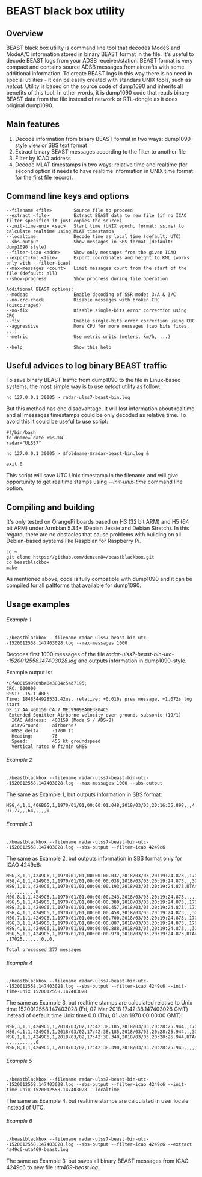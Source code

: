 # BEAST black box utility
## Overview
BEAST black box utility is command line tool that decodes ModeS and ModeA/C information stored in binary BEAST format in the file. It's useful to decode BEAST logs from your ADSB receiver/station. BEAST format is very compact and contains source ADSB messages from aircrafts with some additional information. To create BEAST logs in this way there is no need in special utilities - it can be easily created with standars UNIX tools, such as _netcat_. Utility is based on the source code of dump1090 and inherits all benefits of this tool. In other words, it is dump1090 code that reads binary BEAST data from the file instead of network or RTL-dongle as it does original dump1090.
## Main features
1. Decode information from binary BEAST format in two ways: dump1090-style view or SBS text format
2. Extract binary BEAST messages according to the filter to another file
3. Filter by ICAO address
4. Decode MLAT timestamps in two ways: relative time and realtime (for second option it needs to have realtime information in UNIX time format for the first file record).
## Command line keys and options
```
--filename <file>        Source file to proceed
--extract <file>         Extract BEAST data to new file (if no ICAO filter specified it just copies the source)
--init-time-unix <sec>   Start time (UNIX epoch, format: ss.ms) to calculate realtime using MLAT timestamps
--localtime              Decode time as local time (default: UTC)
--sbs-output             Show messages in SBS format (default: dump1090 style)
--filter-icao <addr>     Show only messages from the given ICAO
--export-kml <file>      Export coordinates and height to KML (works only with --filter-icao)
--max-messages <count>   Limit messages count from the start of the file (default: all)
--show-progress          Show progress during file operation

Additional BEAST options:
--modeac                 Enable decoding of SSR modes 3/A & 3/C
--no-crc-check           Disable messages with broken CRC (discouraged)
--no-fix                 Disable single-bits error correction using CRC
--fix                    Enable single-bits error correction using CRC
--aggressive             More CPU for more messages (two bits fixes, ...)
--metric                 Use metric units (meters, km/h, ...)

--help                   Show this help
```
## Useful advices to log binary BEAST traffic
To save binary BEAST traffic from dump1090 to the file in Linux-based systems, the most simple way is to use _netcat_ utility as follow:

```nc 127.0.0.1 30005 > radar-ulss7-beast-bin.log```

But this method has one disadvantage. It will lost information about realtime and all messages timestamps could be only decoded as relative time. To avoid this it could be useful to use script:
```
#!/bin/bash
foldname=`date +%s.%N`
radar="ULSS7"

nc 127.0.0.1 30005 > $foldname-$radar-beast-bin.log &

exit 0
```

This script will save UTC Unix timestamp in the filename and will give opportunity to get realtime stamps using _--init-unix-time_ command line option.

## Compiling and building
It's only tested on OrangePi boards based on H3 (32 bit ARM) and H5 (64 bit ARM) under Armbian 5.34+ (Debian Jessie and Debian Stretch). In this regard, there are no obstacles that cause problems with building on all Debian-based systems like Raspbian for Raspberry Pi. 

```
cd ~
git clone https://github.com/denzen84/beastblackbox.git
cd beastblackbox
make
```

As mentioned above, code is fully compatible with dump1090 and it can be compiled for all paltforms that available for dump1090.

## Usage examples
###### Example 1

```./beastblackbox --filename radar-ulss7-beast-bin-utc--1520012558.147403028.log --max-messages 1000```

Decodes first 1000 messages of the file _radar-ulss7-beast-bin-utc--1520012558.147403028.log_ and outputs information in dump1090-style.

Example output is:

```
*8f4001599909ba0e3804c5ad7195;
CRC: 000000
RSSI: -15.1 dBFS
Time: 1848344928531.42us, relative: +0.010s prev message, +1.072s log start
DF:17 AA:400159 CA:7 ME:9909BA0E3804C5
 Extended Squitter Airborne velocity over ground, subsonic (19/1)
  ICAO Address:  400159 (Mode S / ADS-B)
  Air/Ground:    airborne?
  GNSS delta:    -1700 ft
  Heading:       76
  Speed:         455 kt groundspeed
  Vertical rate: 0 ft/min GNSS
```


###### Example 2

```./beastblackbox --filename radar-ulss7-beast-bin-utc--1520012558.147403028.log --max-messages 1000 --sbs-output```

The same as Example 1, but outputs information in SBS format:

```MSG,4,1,1,406B05,1,1970/01/01,00:00:01.048,2018/03/03,20:16:35.898,,,497,77,,,64,,,,,0```

###### Example 3

```./beastblackbox --filename radar-ulss7-beast-bin-utc--1520012558.147403028.log --sbs-output --filter-icao 4249c6```

The same as Example 2, but outputs information in SBS format only for ICAO 4249c6:

```
MSG,3,1,1,4249C6,1,1970/01/01,00:00:00.037,2018/03/03,20:19:24.873,,17050,,,,,,,,,,0
MSG,4,1,1,4249C6,1,1970/01/01,00:00:00.038,2018/03/03,20:19:24.873,,,307,259,,,-1600,,,,,0
MSG,1,1,1,4249C6,1,1970/01/01,00:00:00.193,2018/03/03,20:19:24.873,UTA469  ,,,,,,,,,,,0
MSG,8,1,1,4249C6,1,1970/01/01,00:00:00.243,2018/03/03,20:19:24.873,,,,,,,,,,,,0
MSG,5,1,1,4249C6,1,1970/01/01,00:00:00.380,2018/03/03,20:19:24.873,,17050,,,,,,,0,,0,
MSG,3,1,1,4249C6,1,1970/01/01,00:00:00.457,2018/03/03,20:19:24.873,,17050,,,,,,,,,,0
MSG,4,1,1,4249C6,1,1970/01/01,00:00:00.458,2018/03/03,20:19:24.873,,,307,259,,,-1600,,,,,0
MSG,7,1,1,4249C6,1,1970/01/01,00:00:00.700,2018/03/03,20:19:24.873,,17025,,,,,,,,,,
MSG,3,1,1,4249C6,1,1970/01/01,00:00:00.887,2018/03/03,20:19:24.873,,17025,,,,,,,,,,0
MSG,4,1,1,4249C6,1,1970/01/01,00:00:00.888,2018/03/03,20:19:24.873,,,307,259,,,-1600,,,,,0
MSG,5,1,1,4249C6,1,1970/01/01,00:00:00.970,2018/03/03,20:19:24.873,UTA469  ,17025,,,,,,,0,,0,

Total processed 277 messages
```

###### Example 4

```./beastblackbox --filename radar-ulss7-beast-bin-utc--1520012558.147403028.log --sbs-output --filter-icao 4249c6 --init-time-unix 1520012558.147403028```

The same as Example 3, but realtime stamps are calculated relative to Unix time 1520012558.147403028 (Fri, 02 Mar 2018 17:42:38.147403028 GMT) instead of default time Unix time 0.0 (Thu, 01 Jan 1970 00:00:00 GMT):

```
MSG,3,1,1,4249C6,1,2018/03/02,17:42:38.185,2018/03/03,20:28:25.944,,17050,,,,,,,,,,0
MSG,4,1,1,4249C6,1,2018/03/02,17:42:38.185,2018/03/03,20:28:25.944,,,307,259,,,-1600,,,,,0
MSG,1,1,1,4249C6,1,2018/03/02,17:42:38.340,2018/03/03,20:28:25.944,UTA469  ,,,,,,,,,,,0
MSG,8,1,1,4249C6,1,2018/03/02,17:42:38.390,2018/03/03,20:28:25.945,,,,,,,,,,,,0
```

###### Example 5

```./beastblackbox --filename radar-ulss7-beast-bin-utc--1520012558.147403028.log --sbs-output --filter-icao 4249c6 --init-time-unix 1520012558.147403028 --localtime```

The same as Example 4, but realtime stamps are calculated in user locale instead of UTC.

###### Example 6

```./beastblackbox --filename radar-ulss7-beast-bin-utc--1520012558.147403028.log --sbs-output --filter-icao 4249c6 --extract 4a49c6-uta469-beast.log```

The same as Example 3, but saves all binary BEAST messages from ICAO 4249c6 to new file _uta469-beast.log_.
